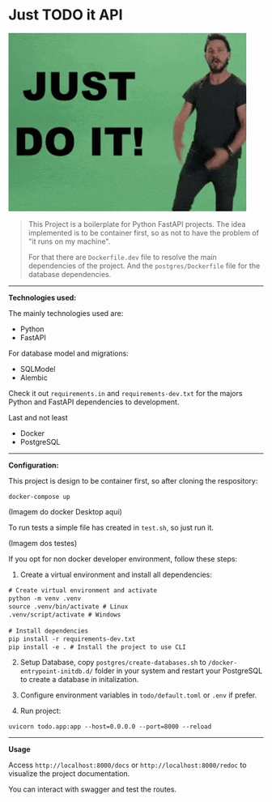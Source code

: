 # Just TODO it API

![Just TODO it Gif](assets/just_todo_it.gif)

> This Project is a boilerplate for Python FastAPI projects. The idea implemented is to be container first, so as not to have the problem of "it runs on my machine". 
>
> For that there are `Dockerfile.dev` file to resolve the main dependencies of the project. And the `postgres/Dockerfile` file for the database dependencies.
---

**Technologies used:** 

The mainly technologies used are:
* Python
* FastAPI

For database model and migrations:
* SQLModel
* Alembic

Check it out `requirements.in` and `requirements-dev.txt` for the majors Python and FastAPI dependencies to development.

Last and not least
* Docker 
* PostgreSQL

---
**Configuration:**

This project is design to be container first, so after cloning the respository:

```
docker-compose up
```

(Imagem do docker Desktop aqui)

To run tests a simple file has created in `test.sh`, so just run it.

(Imagem dos testes)

If you opt for non docker developer environment, follow these steps:

1. Create a virtual environment and install all dependencies:

```
# Create virtual environment and activate
python -m venv .venv
source .venv/bin/activate # Linux
.venv/script/activate # Windows

# Install dependencies
pip install -r requirements-dev.txt
pip install -e . # Install the project to use CLI
```

2. Setup Database, copy `postgres/create-databases.sh` to `/docker-entrypoint-initdb.d/` folder in your system and restart your PostgreSQL to create a database in initalization. 

3. Configure environment variables in `todo/default.toml` or `.env` if prefer.

4. Run project:
```
uvicorn todo.app:app --host=0.0.0.0 --port=8000 --reload
```
---

**Usage**

Access `http://localhost:8000/docs` or `http://localhost:8000/redoc` to visualize the project documentation.

You can interact with swagger and test the routes.

<!-- If you want to test using a rest client, you can click the button below:

[![Run in Insomnia}](https://insomnia.rest/images/run.svg)]()

**Here's my project deployed to** -->
